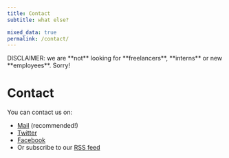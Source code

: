 ```yaml
---
title: Contact
subtitle: what else?

mixed_data: true
permalink: /contact/
---
```


<div data-block="danger">
  DISCLAIMER: we are **not** looking for **freelancers**, **interns** or new **employees**. Sorry!
</div>

# Contact

You can contact us on:

* [Mail](mailto:contact@pixelnest.io) (recommended!)
* [Twitter](https://twitter.com/pixelnest/) 
* [Facebook](https://facebook.com/pixelneststudio/)
* Or subscribe to our [RSS feed](https://pixelnest.io/atom.xml)

